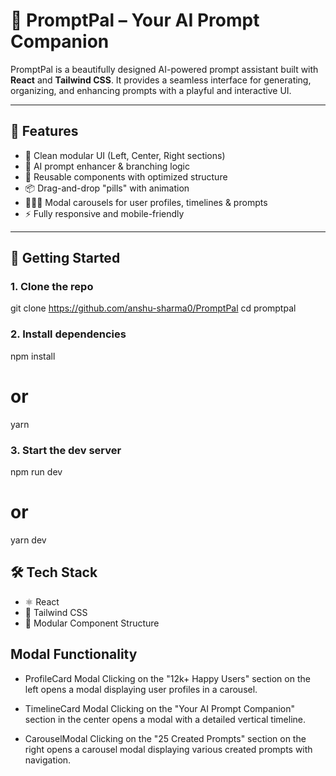 # 🚀 PromptPal – Your AI Prompt Companion

PromptPal is a beautifully designed AI-powered prompt assistant built with **React** and **Tailwind CSS**. It provides a seamless interface for generating, organizing, and enhancing prompts with a playful and interactive UI.

---

## 🧩 Features

- 🎨 Clean modular UI (Left, Center, Right sections)
- 🧠 AI prompt enhancer & branching logic
- 🔁 Reusable components with optimized structure
- 📦 Drag-and-drop "pills" with animation
- 🧑‍🤝‍🧑 Modal carousels for user profiles, timelines & prompts
- ⚡️ Fully responsive and mobile-friendly

---

## 🚀 Getting Started

### 1. Clone the repo
git clone https://github.com/anshu-sharma0/PromptPal
cd promptpal

### 2. Install dependencies

npm install
# or
yarn


### 3. Start the dev server

npm run dev
# or
yarn dev


## 🛠 Tech Stack
- ⚛️ React
- 💨 Tailwind CSS
- 🧱 Modular Component Structure


## Modal Functionality

- ProfileCard Modal
    Clicking on the "12k+ Happy Users" section on the left opens a modal displaying user profiles in a carousel.

- TimelineCard Modal
    Clicking on the "Your AI Prompt Companion" section in the center opens a modal with a detailed vertical timeline.

- CarouselModal
    Clicking on the "25 Created Prompts" section on the right opens a carousel modal displaying various created prompts with navigation.

